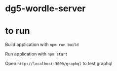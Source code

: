 # dg5-wordle-server

# to run
Build application with `npm run build`

Run application with `npm start`

Open `http://localhost:3000/graphql` to test graphql
